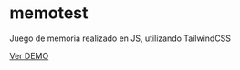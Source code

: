 # memotest
Juego de memoria realizado en JS, utilizando TailwindCSS

[Ver DEMO](https://memotest-web.netlify.app/)
